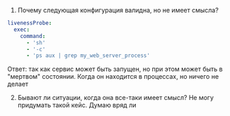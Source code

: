 1. Почему следующая конфигурация валидна, но не имеет смысла?

```yaml
livenessProbe:
  exec:
    command:
      - 'sh'
      - '-c'
      - 'ps aux | grep my_web_server_process'
```

Ответ: так как сервис может быть запущен, но при этом может быть в "мертвом" состоянии. Когда он
находится в процессах, но ничего не делает

2. Бывают ли ситуации, когда она все-таки имеет смысл?
   Не могу придумать такой кейс. Думаю вряд ли
